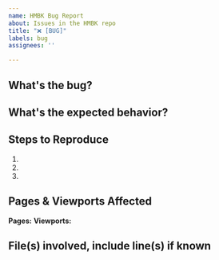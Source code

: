 ```yaml
---
name: HMBK Bug Report
about: Issues in the HMBK repo
title: "❌ [BUG]"
labels: bug
assignees: ''

---
```


## What's the bug?

<!-- Example: Colors won't stop toggling onClick-->

## What's the expected behavior?

<!-- Example: Colors don't toggle onClick-->

## Steps to Reproduce

<!-- 1. First step, etc -->

1.
2.
3.


## Pages & Viewports Affected

<!-- **Pages:** home route, 'home-mixes' section-->
<!-- **Viewports:** ALL, touch and desktop-->

**Pages:**
**Viewports:**

## File(s) involved, include line(s) if known

<!--Find the lines in the files on the branch the bug affects and copy/paste the permalink here. Example: https://github.com/SLB-Pizza/radio-pizza/blob/bc6a4fcbfcbad92044875b112c9dd34b1a38e5f7/src/styles/BothNavbars.scss#L309-L314 -->
